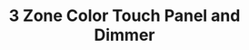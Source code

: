 ---
model: ZB-3007
vendor: RGB Genie
title: 3 Zone Color Touch Panel and Dimmer
category: remote
supports: click, batterypct
zigbeemodel: ['ZGRC-KEY-013']
compatible: [z2m,deconz]
deconz: 3125
z2m: SR-ZG9001K12-DIM-Z4
mlink: https://rgbgenie.com/?product=rgbgenie-color-touch-panel-and-dimmer-white-zigbee
link: https://www.amazon.com/RGBgenie-Controller-Repeater-Philips-ZB-3007/dp/B07GBHBXM6/
link2: 
link3: 
---